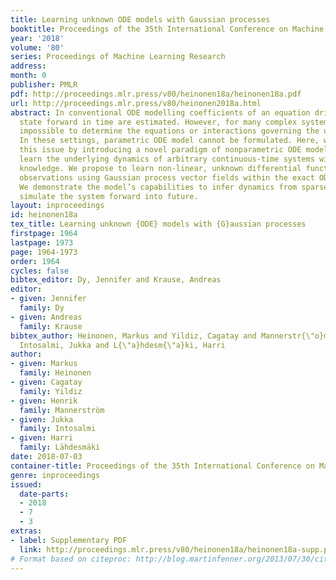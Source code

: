 ```yaml
---
title: Learning unknown ODE models with Gaussian processes
booktitle: Proceedings of the 35th International Conference on Machine Learning
year: '2018'
volume: '80'
series: Proceedings of Machine Learning Research
address: 
month: 0
publisher: PMLR
pdf: http://proceedings.mlr.press/v80/heinonen18a/heinonen18a.pdf
url: http://proceedings.mlr.press/v80/heinonen2018a.html
abstract: In conventional ODE modelling coefficients of an equation driving the system
  state forward in time are estimated. However, for many complex systems it is practically
  impossible to determine the equations or interactions governing the underlying dynamics.
  In these settings, parametric ODE model cannot be formulated. Here, we overcome
  this issue by introducing a novel paradigm of nonparametric ODE modelling that can
  learn the underlying dynamics of arbitrary continuous-time systems without prior
  knowledge. We propose to learn non-linear, unknown differential functions from state
  observations using Gaussian process vector fields within the exact ODE formalism.
  We demonstrate the model’s capabilities to infer dynamics from sparse data and to
  simulate the system forward into future.
layout: inproceedings
id: heinonen18a
tex_title: Learning unknown {ODE} models with {G}aussian processes
firstpage: 1964
lastpage: 1973
page: 1964-1973
order: 1964
cycles: false
bibtex_editor: Dy, Jennifer and Krause, Andreas
editor:
- given: Jennifer
  family: Dy
- given: Andreas
  family: Krause
bibtex_author: Heinonen, Markus and Yildiz, Cagatay and Mannerstr{\"o}m, Henrik and
  Intosalmi, Jukka and L{\"a}hdesm{\"a}ki, Harri
author:
- given: Markus
  family: Heinonen
- given: Cagatay
  family: Yildiz
- given: Henrik
  family: Mannerström
- given: Jukka
  family: Intosalmi
- given: Harri
  family: Lähdesmäki
date: 2018-07-03
container-title: Proceedings of the 35th International Conference on Machine Learning
genre: inproceedings
issued:
  date-parts:
  - 2018
  - 7
  - 3
extras:
- label: Supplementary PDF
  link: http://proceedings.mlr.press/v80/heinonen18a/heinonen18a-supp.pdf
# Format based on citeproc: http://blog.martinfenner.org/2013/07/30/citeproc-yaml-for-bibliographies/
---
```

